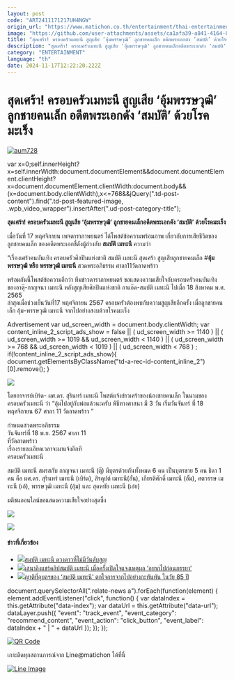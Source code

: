```yaml
---
layout: post
code: "ART2411171217UH4NGW"
origin_url: "https://www.matichon.co.th/entertainment/thai-entertainment/news_4903806"
image: "https://github.com/user-attachments/assets/ca1afa39-a841-4164-853b-3db3ed3cd9ea"
title: "สุดเศร้า! ครอบครัวเมทะนี สูญเสีย ‘อุ้มพรรษวุฒิ’ ลูกชายคนเล็ก อดีตพระเอกดัง ‘สมบัติ’ ด้วยโรคมะเร็ง"
description: "สุดเศร้า! ครอบครัวเมทะนี สูญเสีย 'อุ้มพรรษวุฒิ' ลูกชายคนเล็กอดีตพระเอกดัง 'สมบัติ' ด้วยโรคมะเร็ง"
category: "ENTERTAINMENT"
language: "th"
date: 2024-11-17T12:22:20.222Z
---
```


# สุดเศร้า! ครอบครัวเมทะนี สูญเสีย ‘อุ้มพรรษวุฒิ’ ลูกชายคนเล็ก อดีตพระเอกดัง ‘สมบัติ’ ด้วยโรคมะเร็ง

[![](https://www.matichon.co.th/wp-content/uploads/2024/11/aum728.jpg "aum728")](https://www.matichon.co.th/wp-content/uploads/2024/11/aum728.jpg)

var x=0;self.innerHeight?x=self.innerWidth:document.documentElement&&document.documentElement.clientHeight?x=document.documentElement.clientWidth:document.body&&(x=document.body.clientWidth),x<=768&&jQuery(".td-post-content").find(".td-post-featured-image, .wpb\_video\_wrapper").insertAfter(".ud-post-category-title");

**สุดเศร้า! ครอบครัวเมทะนี สูญเสีย ‘อุ้มพรรษวุฒิ’ ลูกชายคนเล็กอดีตพระเอกดัง ‘สมบัติ’ ด้วยโรคมะเร็ง**

เมื่อวันที่ 17 พฤศจิกายน เพจดาราภาพยนตร์ ได้โพสต์ข้อความพร้อมภาพ เกี่ยวกับการเสียชีวิตของลูกชายคนเล็ก ของอดีตพระเอกชื่ดังผู้ล่วงลับ **สมบัติ เมทะนี** ความว่า

“เรื่องเศร้าคนบันเทิง ครอบครัวศิลปินแห่งชาติ สมบัติ เมทะนี สุดเศร้า สูญเสียลูกชายคนเล็ก #**อุ้มพรรษวุฒิ หรือ พรรษวุฒิ เมทะนี** สวดพระอภิธรรม ศาลา11วัดลาดพร้าว

พร้อมกันนี้โพสต์ข้อความอีกว่า ทีมข่าวดาราภาพยนตร์ ขอแสดงความเสียใจกับครอบครัวคนบันเทิง ของอาตุ๊-กาญจนา เมทะนี หลังสูญเสียศิลปินแห่งชาติ อาแอ๊ด-สมบัติ เมทะนี ไปเมื่อ 18 สิงหาคม พ.ศ. 2565  
ล่าสุดเมื่อช่วงเย็นวันที่17 พฤศจิกายน 2567 ครอบครัวต้องพบกับความสูญเสียอีกครั้ง เมื่อลูกชายคนเล็ก อุ้ม-พรรษวุฒิ เมทะนี จากไปอย่างสงบด้วยโรคมะเร็ง

Advertisement var ud\_screen\_width = document.body.clientWidth; var content\_inline\_2\_script\_ads\_show = false || ( ud\_screen\_width >= 1140 ) || ( ud\_screen\_width >= 1019 && ud\_screen\_width < 1140 ) || ( ud\_screen\_width >= 768 && ud\_screen\_width < 1019 ) || ( ud\_screen\_width < 768 ) ; if(!content\_inline\_2\_script\_ads\_show){ document.getElementsByClassName("td-a-rec-id-content\_inline\_2")\[0\].remove(); }

![](https://www.matichon.co.th/wp-content/uploads/2024/11/สมบัติ1-1024x853.jpg)

โดยอาจารย์เบิร์ด- ผศ.ดร. สุรินทร์ เมทะนี โพสต์แจ้งข่าวเศร้าของน้องชายคนเล็ก ในนามของครอบครัวเมทะนี ว่า “อุ้มไปอยู่กับพ่อแล้วนะครับ พิธีทางศาสนา มี 3 วัน เริ่มวันจันทร์ ที่ 18 พฤศจิกายน 67 ศาลา 11 วัดลาดพร้าว ”

กำหนดสวดพระอภิธรรม  
วันจันทร์ที่ 18 พ.ย. 2567 ศาลา 11  
ที่วัดลาดพร้าว  
เรื่องรายละเอียดเวลาจะมาแจ้งอีกที  
ครอบครัวเมทะนี

สมบัติ เมทะนี สมรสกับ กาญจนา เมทะนี (ตุ๊) มีบุตรด้วยกันทั้งหมด 6 คน เป็นบุตรชาย 5 คน ธิดา 1 คน คือ ผศ.ดร. สุรินทร์ เมทะนี (เบิร์ด), สิรคุปต์ เมทะนี(อั๋น), เกียรติศักดิ์ เมทะนี (อั้ม), ศตวรรษ เมทะนี (เอ้), พรรษวุฒิ เมทะนี (อุ้ม) และ สุดหทัย เมทะนี (เอ๋ย)

มติชนออนไลน์ขอแสดงความเสียใจอย่างสุดซึ้ง

![](https://www.matichon.co.th/wp-content/uploads/2024/11/สมบัติ2.jpg)

![](https://www.matichon.co.th/wp-content/uploads/2024/11/สมบัติ3.jpg)

#### ข่าวที่เกี่ยวข้อง

*   [![](https://www.matichon.co.th/wp-content/uploads/2022/08/ภาพชื่น.jpg)สมบัติ เมทะนี ดวงดาวที่ไม่มีวันดับสูญ](https://www.matichon.co.th/prachachuen/news_3518079)
*   [![](https://www.matichon.co.th/wp-content/uploads/2022/08/ww11.06.49.png)เสนาลิงแชร์คลิปสมบัติ เมทะนี เมื่อครั้งเปิดใจแจงเหตุผล ‘อยากไปก่อนภรรยา’](https://www.matichon.co.th/entertainment/news_3515505)
*   [![](https://www.matichon.co.th/wp-content/uploads/2022/08/สมบัติ-ญาติ.jpg)ญาติที่อุบลฯของ ‘สมบัติ เมทะนี’ ตกใจการจากไปอย่างกะทันหัน ในวัย 85 ปี](https://www.matichon.co.th/region/news_3515008)

document.querySelectorAll(".relate-news a").forEach(function(element) { element.addEventListener("click", function() { var dataIndex = this.getAttribute("data-index"); var dataUrl = this.getAttribute("data-url"); dataLayer.push({ "event": "track\_event", "event\_category": "recommend\_content", "event\_action": "click\_button", "event\_label": dataIndex + " | " + dataUrl }); }); });

[![QR Code](https://www.matichon.co.th/wp-content/uploads/2023/07/wob1371z.jpg)](https://lin.ee/ht0nDxX)

เกาะติดทุกสถานการณ์จาก Line@matichon ได้ที่นี่

[![Line Image](https://www.matichon.co.th/wp-content/uploads/2023/07/th.png)](https://lin.ee/ht0nDxX)